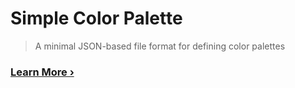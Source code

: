 # Simple Color Palette

> A minimal JSON-based file format for defining color palettes

### [Learn More ›](https://github.com/simple-color-palette/simple-color-palette)
